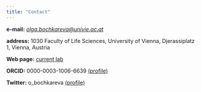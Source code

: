 ```yaml
---
title: "Contact"
---
```


**e-mail:** *olga.bochkareva@univie.ac.at*

**address:** 1030 Faculty of Life Sciences, University of Vienna, Djerassiplatz 1, Vienna, Austria

**Web page:** [current lab](https://ist.ac.at/en/research/kondrashov-group/)

**ORCID:** 	0000-0003-1006-6639 [(profile)](https://orcid.org/0000-0003-1006-6639)

**Twitter:** 	o_bochkareva [(profile)](https://twitter.com/o_bochkareva)

